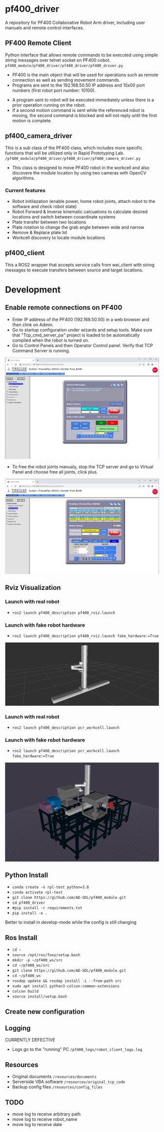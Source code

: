 # pf400_driver
A repository for PF400 Collaborative Robot Arm driver, including user manuals and remote control interfaces.

## PF400 Remote Client
Python interface that allows remote commands to be executed using simple string messages over telnet socket on PF400 cobot.  `pf400_module/pf400_driver/pf400_driver/pf400_driver.py`

- PF400 is the main object that will be used for operations such as remote connection as well as sending movement commands.
- Programs are sent to the 192.168.50.50 IP address and 10x00 port numbers (first robot port number: 10100). 
<!-- - Robot data will be loaded from `/utils/robot_data.json` which contains motion profiles and joint locations. -->
- A program sent to robot will be executed immediately unless there is a prior operation running on the robot. 
- If a second motion command is sent while the referenced robot is moving, the second command is blocked and will not reply until the first motion is complete.
## pf400_camera_driver 

This is a sub class of the PF400 class, which includes more specific functions that will be utilized only in Rapid Prototyping Lab. `/pf400_module/pf400_driver/pf400_driver/pf400_camera_driver.py`

- This class is designed to move PF400 robot in the workcell and also discovere the module location by using two cameras with OpenCV algorithms.

### Current features
* Robot initilazation (enable power, home robot joints, attach robot to the software and check robot state)
* Robot Forward & Inverse kinematic calcuations to calculate desired locations and switch between cooardinate systems
* Plate transfer between two locations
* Plate rotation to change the grab angle between wide and narrow
* Remove & Replace plate lid
* Workcell discovery to locate module locations 
## pf400_client 
This a ROS2 wrapper that accepts service calls from wei_client with string messages to execute transfers between source and target locations.

# Development
## Enable remote connections on PF400
- Enter IP address of the PF400 (192.168.50.50) in a web browser and then clink on Admin.
- Go to startup configuration under wizards and setup tools. Make sure that "Tcp_cmd_server_pa" project is loaded to be automatically compiled when the robot is turned on.
- Go to Control Panels and then Operator Control panel. Verify that TCP Command Server is running. 

![Control Panel TCP Server](https://github.com/AD-SDL/PF400_cobot/blob/master/resources/diagrams-figures/control-panel.png)

- To free the robot joints manualy, stop the TCP server and go to Virtual Panel and choose free all joints, click plus.

![Free Joints](https://github.com/AD-SDL/PF400_cobot/blob/master/resources/diagrams-figures/free-joint-mode.png)

## Rviz Visualization
### Launch with real robot
- `ros2 launch pf400_description pf400_rviz.launch`
### Launch with fake robot hardware
- `ros2 launch pf400_description pf400_rviz.launch fake_hardware:=True`

![RViz PF400 Visualization](https://github.com/AD-SDL/PF400_cobot/blob/master/resources/diagrams-figures/pf400-rviz.png)
### Launch with real robot
- `ros2 launch pf400_description pcr_workcell.launch`
### Launch with fake robot hardware
- `ros2 launch pf400_description pcr_workcell.launch fake_hardware:=True`

![RViz PCR Workcell Visualization](https://github.com/AD-SDL/PF400_cobot/blob/master/resources/diagrams-figures/pcr_workcell_rviz.png)
## Python Install

- `conda create -n rpl-test python=3.8`
- `conda activate rpl-test`
- `git clone https://github.com/AD-SDL/pf400_module.git`
- `cd pf400_driver`
- `#pip install -r requirements.txt`
- `pip install -e .`

Better to install in develop-mode while the config is still changing

## Ros Install
- `cd ~`
- `source /opt/ros/foxy/setup.bash`
- `mkdir -p ~/pf400_ws/src`
- `cd ~/pf400_ws/src`
- `git clone https://github.com/AD-SDL/pf400_module.git`
- `cd ~/pf400_ws`
- `rosdep update && rosdep install -i --from-path src`
- `sudo apt install python3-colcon-common-extensions`
- `colcon build`
- `source install/setup.bash`

## Create new configuration

## Logging
CURRENTLY DEFECTIVE
- Logs go to the "running" PC `/pf400_logs/robot_client_logs.log`

## Resources

* Original documents `/resources/documents`
* Serverside VBA software `/resources/original_tcp_code`
* Backup config files `/resources/config_files`

## TODO

* move log to receive arbitrary path
* move log to receive robot_name
* move log to receive date

